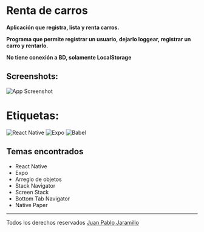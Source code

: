 # Renta de carros

**Aplicación que registra, lista y renta carros.**

**Programa que permite registrar un usuario, dejarlo loggear, registrar un carro y rentarlo.**

**No tiene conexión a BD, solamente LocalStorage**

## Screenshots:
![App Screenshot]([https://scontent.feoh3-1.fna.fbcdn.net/v/t1.15752-9/341970857_782018786543114_3257369465821965739_n.png?_nc_cat=101&ccb=1-7&_nc_sid=ae9488&_nc_ohc=Q3HjPvZ71hMAX-6xUIN&_nc_ht=scontent.feoh3-1.fna&oh=03_AdTa3tVaNL64ppULjQsFMrAtCkEulirbkCmjjCyH2-VyBA&oe=64797089](https://scontent.feoh3-1.fna.fbcdn.net/v/t1.15752-9/341970857_782018786543114_3257369465821965739_n.png?_nc_cat=101&ccb=1-7&_nc_sid=ae9488&_nc_eui2=AeFS6nKxr5NmBxZKceAJ4uoCZtND0uDz0o1m00PS4PPSjSoYo0oNiyY3KEkpJoh_YvVeISBVYXtepDuODh7YfNZR&_nc_ohc=PBcIWuitmWkAX-xiZUz&_nc_ht=scontent.feoh3-1.fna&oh=03_AdTAtKWFPvfk5TqZexcWtgiwKrgr3EDGYJk605-BXpgq9g&oe=64A8E689))

# Etiquetas: 	
![React Native](https://img.shields.io/badge/react_native-%2320232a.svg?style=for-the-badge&logo=react&logoColor=%2361DAFB)
![Expo](https://img.shields.io/badge/expo-1C1E24?style=for-the-badge&logo=expo&logoColor=#D04A37)
![Babel](https://img.shields.io/badge/Babel-F9DC3e?style=for-the-badge&logo=babel&logoColor=black)

 ## Temas encontrados
 * React Native
 * Expo
 * Arreglo de objetos
 * Stack Navigator
 * Screen Stack
 * Bottom Tab Navigator
 * Native Paper
 * *** 
Todos los derechos reservados [Juan Pablo Jaramillo](https://github.com/HotSauce96)


